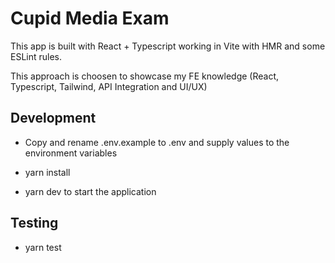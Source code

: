 # Cupid Media Exam

This app is built with React + Typescript working in Vite with HMR and some ESLint rules.

This approach is choosen to showcase my FE knowledge (React, Typescript, Tailwind, API Integration and UI/UX)

## Development

- Copy and rename .env.example to .env and supply values to the environment variables

- yarn install
- yarn dev to start the application

## Testing

- yarn test 

